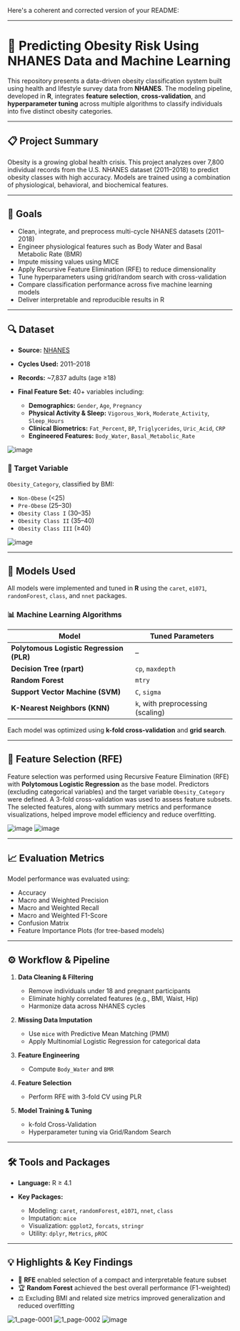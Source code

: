 Here's a coherent and corrected version of your README:

---

# 🧠 Predicting Obesity Risk Using NHANES Data and Machine Learning

This repository presents a data-driven obesity classification system built using health and lifestyle survey data from **NHANES**. The modeling pipeline, developed in **R**, integrates **feature selection**, **cross-validation**, and **hyperparameter tuning** across multiple algorithms to classify individuals into five distinct obesity categories.

---

## 📋 Project Summary

Obesity is a growing global health crisis. This project analyzes over 7,800 individual records from the U.S. NHANES dataset (2011–2018) to predict obesity classes with high accuracy. Models are trained using a combination of physiological, behavioral, and biochemical features.

---

## 🎯 Goals

* Clean, integrate, and preprocess multi-cycle NHANES datasets (2011–2018)
* Engineer physiological features such as Body Water and Basal Metabolic Rate (BMR)
* Impute missing values using MICE
* Apply Recursive Feature Elimination (RFE) to reduce dimensionality
* Tune hyperparameters using grid/random search with cross-validation
* Compare classification performance across five machine learning models
* Deliver interpretable and reproducible results in R

---

## 🔍 Dataset

* **Source:** [NHANES](https://www.cdc.gov/nchs/nhanes/)
* **Cycles Used:** 2011–2018
* **Records:** \~7,837 adults (age ≥18)
* **Final Feature Set:** 40+ variables including:

  * **Demographics:** `Gender`, `Age`, `Pregnancy`
  * **Physical Activity & Sleep:** `Vigorous_Work`, `Moderate_Activity`, `Sleep_Hours`
  * **Clinical Biometrics:** `Fat_Percent`, `BP`, `Triglycerides`, `Uric_Acid`, `CRP`
  * **Engineered Features:** `Body_Water`, `Basal_Metabolic_Rate`

![image](https://github.com/user-attachments/assets/3f4ec34e-db34-4e79-aca9-d64ba25a8768)

### 🧾 Target Variable

`Obesity_Category`, classified by BMI:

* `Non-Obese` (<25)
* `Pre-Obese` (25–30)
* `Obesity Class I` (30–35)
* `Obesity Class II` (35–40)
* `Obesity Class III` (≥40)

![image](https://github.com/user-attachments/assets/f57dfc1b-e8ca-4385-898a-a9663fe566c7)

---

## 🧠 Models Used

All models were implemented and tuned in **R** using the `caret`, `e1071`, `randomForest`, `class`, and `nnet` packages.

### 📊 Machine Learning Algorithms

| Model                                    | Tuned Parameters                  |
| ---------------------------------------- | --------------------------------- |
| **Polytomous Logistic Regression (PLR)** | –                                 |
| **Decision Tree (rpart)**                | `cp`, `maxdepth`                  |
| **Random Forest**                        | `mtry`                            |
| **Support Vector Machine (SVM)**         | `C`, `sigma`                      |
| **K-Nearest Neighbors (KNN)**            | `k`, with preprocessing (scaling) |

Each model was optimized using **k-fold cross-validation** and **grid search**.

---

## 🧬 Feature Selection (RFE)

Feature selection was performed using Recursive Feature Elimination (RFE) with **Polytomous Logistic Regression** as the base model. Predictors (excluding categorical variables) and the target variable `Obesity_Category` were defined. A 3-fold cross-validation was used to assess feature subsets. The selected features, along with summary metrics and performance visualizations, helped improve model efficiency and reduce overfitting.

![image](https://github.com/user-attachments/assets/8ba374e6-d556-4904-9009-d58aeaa61ea7)
![image](https://github.com/user-attachments/assets/c46adffc-753b-49aa-92af-cdd22e53c085) 

---

## 📈 Evaluation Metrics

Model performance was evaluated using:

* Accuracy
* Macro and Weighted Precision
* Macro and Weighted Recall
* Macro and Weighted F1-Score
* Confusion Matrix
* Feature Importance Plots (for tree-based models)

---

## ⚙️ Workflow & Pipeline

1. **Data Cleaning & Filtering**

   * Remove individuals under 18 and pregnant participants
   * Eliminate highly correlated features (e.g., BMI, Waist, Hip)
   * Harmonize data across NHANES cycles

2. **Missing Data Imputation**

   * Use `mice` with Predictive Mean Matching (PMM)
   * Apply Multinomial Logistic Regression for categorical data

3. **Feature Engineering**

   * Compute `Body_Water` and `BMR`

4. **Feature Selection**

   * Perform RFE with 3-fold CV using PLR

5. **Model Training & Tuning**

   * k-fold Cross-Validation
   * Hyperparameter tuning via Grid/Random Search

---

## 🛠 Tools and Packages

* **Language:** R ≥ 4.1
* **Key Packages:**

  * Modeling: `caret`, `randomForest`, `e1071`, `nnet`, `class`
  * Imputation: `mice`
  * Visualization: `ggplot2`, `forcats`, `stringr`
  * Utility: `dplyr`, `Metrics`, `pROC`

---

## 💡 Highlights & Key Findings

* 🔁 **RFE** enabled selection of a compact and interpretable feature subset
* 🏆 **Random Forest** achieved the best overall performance (F1-weighted)
* ⚖️ Excluding BMI and related size metrics improved generalization and reduced overfitting

![1_page-0001](https://github.com/user-attachments/assets/2968a474-07b1-4345-82a2-55f0baa9953f)
![1_page-0002](https://github.com/user-attachments/assets/0a8d7eed-1457-435c-94a1-7894a07945ad)
![image](https://github.com/user-attachments/assets/c58f81e3-5556-48ca-9cd5-40903af65db8)
